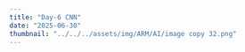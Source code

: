```yaml
---
title: "Day-6 CNN" 
date: "2025-06-30"
thumbnail: "../../../assets/img/ARM/AI/image copy 32.png"
---
```


